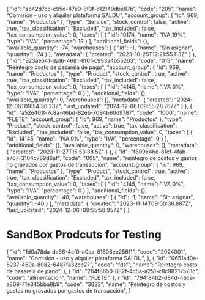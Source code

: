 {
  "id": "ab42d7cc-c95d-47e0-8f3f-d12149dbe87b",
  "code": "205",
  "name": "Comisión - uso y alquiler plataforma SALDU",
  "account_group": {
    "id": 969,
    "name": "Productos"
  },
  "type": "Service",
  "stock_control": false,
  "active": true,
  "tax_classification": "Excluded",
  "tax_included": false,
  "tax_consumption_value": 0,
  "taxes": [
    {
      "id": 10174,
      "name": "IVA 19%",
      "type": "IVA",
      "percentage": 19
    }
  ],
  "additional_fields": {},
  "available_quantity": -74,
  "warehouses": [
    {
      "id": -1,
      "name": "Sin asignar",
      "quantity": -74
    }
  ],
  "metadata": {
    "created": "2023-10-25T12:21:55.113Z"
  }
},
{
  "id": "923ae541-da16-4681-8f0f-c993a4b55203",
  "code": "015",
  "name": "Reintegro costo de pasarela de pago",
  "account_group": {
    "id": 969,
    "name": "Productos"
  },
  "type": "Product",
  "stock_control": true,
  "active": true,
  "tax_classification": "Excluded",
  "tax_included": false,
  "tax_consumption_value": 0,
  "taxes": [
    {
      "id": 14145,
      "name": "IVA 0%",
      "type": "IVA",
      "percentage": 0
    }
  ],
  "additional_fields": {},
  "available_quantity": 0,
  "warehouses": [],
  "metadata": {
    "created": "2024-12-06T09:54:36.23Z",
    "last_updated": "2024-12-06T09:55:28.767Z"
  }
},
{
  "id": "a52e401f-7c8a-46bd-82eb-7094b60d9787",
  "code": "1000",
  "name": "FLETE",
  "account_group": {
    "id": 969,
    "name": "Productos"
  },
  "type": "Product",
  "stock_control": false,
  "active": true,
  "tax_classification": "Excluded",
  "tax_included": false,
  "tax_consumption_value": 0,
  "taxes": [
    {
      "id": 14145,
      "name": "IVA 0%",
      "type": "IVA",
      "percentage": 0
    }
  ],
  "additional_fields": {},
  "available_quantity": 0,
  "warehouses": [],
  "metadata": {
    "created": "2023-11-27T15:53:38.5Z"
  }
},
{
  "id": "f809e46e-81cf-4fab-a767-3104c789d6af",
  "code": "005",
  "name": "reintegro de costos y gastos  no gravados  por gastos de transacción",
  "account_group": {
    "id": 969,
    "name": "Productos"
  },
  "type": "Product",
  "stock_control": true,
  "active": true,
  "tax_classification": "Excluded",
  "tax_included": false,
  "tax_consumption_value": 0,
  "taxes": [
    {
      "id": 14145,
      "name": "IVA 0%",
      "type": "IVA",
      "percentage": 0
    }
  ],
  "additional_fields": {},
  "available_quantity": -40,
  "warehouses": [
    {
      "id": -1,
      "name": "Sin asignar",
      "quantity": -40
    }
  ],
  "metadata": {
    "created": "2023-11-14T09:00:36.887Z",
    "last_updated": "2024-12-06T09:55:58.957Z"
  }
}


# SandBox Prodcuts for Testing

{
  "id": "1d0a78da-da66-4cf0-a0ca-81608ee256f1",
  "code": "2024001",
  "name": "Comisión - uso y alquiler plataforma SALDU",
},
{
  "id": "0651ad0e-5237-469a-8082-6487fa32cc27",
  "code": "fdsf",
  "name": "Reintegro costo de pasarela de pago",
},
{
  "id": "264f8650-882f-4c5a-a251-c8c98217573c",
  "code": "alimentacion",
  "name": "FLETE",
},
{
  "id": "794f84b2-d84d-46ca-a809-71e845bba8b9",
  "code": "3822",
  "name": "Reintegro de costos y gastos  no gravados  por gastos de transacción",
}


